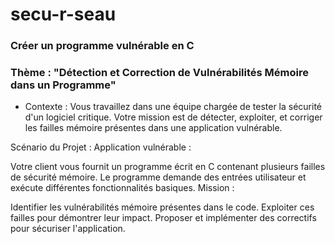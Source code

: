 # secu-r-seau

### Créer un programme vulnérable en C ###

### Thème : "Détection et Correction de Vulnérabilités Mémoire dans un Programme" ###

- Contexte :
Vous travaillez dans une équipe chargée de tester la sécurité d'un logiciel critique. Votre mission est de détecter, exploiter, et corriger les failles mémoire présentes dans une application vulnérable.

Scénario du Projet :
Application vulnérable :

Votre client vous fournit un programme écrit en C contenant plusieurs failles de sécurité mémoire.
Le programme demande des entrées utilisateur et exécute différentes fonctionnalités basiques.
Mission :

Identifier les vulnérabilités mémoire présentes dans le code.
Exploiter ces failles pour démontrer leur impact.
Proposer et implémenter des correctifs pour sécuriser l'application.


